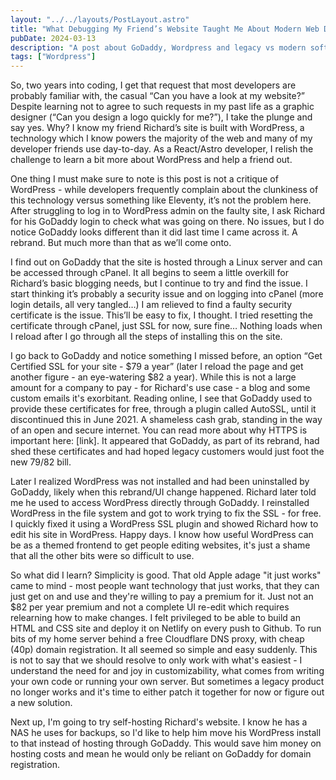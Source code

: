 ```yaml
---
layout: "../../layouts/PostLayout.astro"
title: "What Debugging My Friend’s Website Taught Me About Modern Web Design and GoDaddy"
pubDate: 2024-03-13
description: "A post about GoDaddy, Wordpress and legacy vs modern software solutions."
tags: ["Wordpress"]
---
```


So, two years into coding, I get that request that most developers are probably familiar with, the casual “Can you have a look at my website?” Despite learning not to agree to such requests in my past life as a graphic designer (“Can you design a logo quickly for me?”), I take the plunge and say yes. Why? I know my friend Richard’s site is built with WordPress, a technology which I know powers the majority of the web and many of my developer friends use day-to-day. As a React/Astro developer, I relish the challenge to learn a bit more about WordPress and help a friend out.

One thing I must make sure to note is this post is not a critique of WordPress - while developers frequently complain about the clunkiness of this technology versus something like Eleventy, it’s not the problem here. After struggling to log in to WordPress admin on the faulty site, I ask Richard for his GoDaddy login to check what was going on there. No issues, but I do notice GoDaddy looks different than it did last time I came across it. A rebrand. But much more than that as we’ll come onto.

I find out on GoDaddy that the site is hosted through a Linux server and can be accessed through cPanel. It all begins to seem a little overkill for Richard’s basic blogging needs, but I continue to try and find the issue. I start thinking it’s probably a security issue and on logging into cPanel (more login details, all very tangled…) I am relieved to find a faulty security certificate is the issue. This’ll be easy to fix, I thought. I tried resetting the certificate through cPanel, just SSL for now, sure fine… Nothing loads when I reload after I go through all the steps of installing this on the site.

I go back to GoDaddy and notice something I missed before, an option “Get Certified SSL for your site - $79 a year” (later I reload the page and get another figure - an eye-watering $82 a year). While this is not a large amount for a company to pay - for Richard's use case - a blog and some custom emails it's exorbitant. Reading online, I see that GoDaddy used to provide these certificates for free, through a plugin called AutoSSL, until it discontinued this in June 2021. A shameless cash grab, standing in the way of an open and secure internet. You can read more about why HTTPS is important here: [link]. It appeared that GoDaddy, as part of its rebrand, had shed these certificates and had hoped legacy customers would just foot the new $79/$82 bill.

Later I realized WordPress was not installed and had been uninstalled by GoDaddy, likely when this rebrand/UI change happened. Richard later told me he used to access WordPress directly through GoDaddy. I reinstalled WordPress in the file system and got to work trying to fix the SSL - for free. I quickly fixed it using a WordPress SSL plugin and showed Richard how to edit his site in WordPress. Happy days. I know how useful WordPress can be as a themed frontend to get people editing websites, it's just a shame that all the other bits were so difficult to use.

So what did I learn? Simplicity is good. That old Apple adage "it just works" came to mind - most people want technology that just works, that they can just get on and use and they're willing to pay a premium for it. Just not an $82 per year premium and not a complete UI re-edit which requires relearning how to make changes. I felt privileged to be able to build an HTML and CSS site and deploy it on Netlify on every push to Github. To run bits of my home server behind a free Cloudflare DNS proxy, with cheap (40p) domain registration. It all seemed so simple and easy suddenly. This is not to say that we should resolve to only work with what's easiest - I understand the need for and joy in customizability, what comes from writing your own code or running your own server. But sometimes a legacy product no longer works and it's time to either patch it together for now or figure out a new solution.

Next up, I'm going to try self-hosting Richard's website. I know he has a NAS he uses for backups, so I'd like to help him move his WordPress install to that instead of hosting through GoDaddy. This would save him money on hosting costs and mean he would only be reliant on GoDaddy for domain registration.
